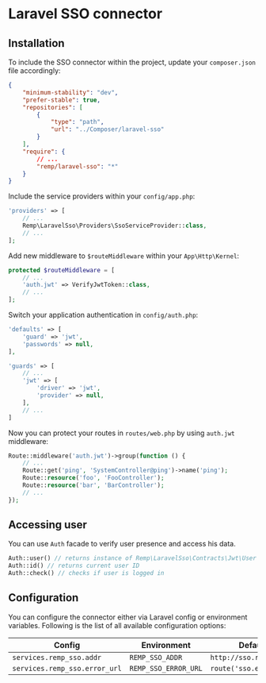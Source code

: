 # Laravel SSO connector

## Installation

To include the SSO connector within the project, update your `composer.json` file accordingly:

```json
{
    "minimum-stability": "dev",
    "prefer-stable": true,
    "repositories": [
        {
            "type": "path",
            "url": "../Composer/laravel-sso"
        }
    ],
    "require": {
        // ... 
        "remp/laravel-sso": "*"
    }
}
```

Include the service providers within your `config/app.php`:

```php
'providers' => [
    // ...
    Remp\LaravelSso\Providers\SsoServiceProvider::class,
    // ...
];
```

Add new middleware to `$routeMiddleware` within your `App\Http\Kernel`:

```php
protected $routeMiddleware = [
    // ...
    'auth.jwt' => VerifyJwtToken::class,
    // ...
];
```

Switch your application authentication in `config/auth.php`:

```php
'defaults' => [
    'guard' => 'jwt',
    'passwords' => null,
],

'guards' => [
    // ...
    'jwt' => [
        'driver' => 'jwt',
        'provider' => null,
    ],
    // ...
]
```

Now you can protect your routes in `routes/web.php` by using `auth.jwt` middleware:

```php
Route::middleware('auth.jwt')->group(function () {
    // ...
    Route::get('ping', 'SystemController@ping')->name('ping');
    Route::resource('foo', 'FooController');
    Route::resource('bar', 'BarController');
    // ...
});
```

## Accessing user

You can use `Auth` facade to verify user presence and access his data.

```php
Auth::user() // returns instance of Remp\LaravelSso\Contracts\Jwt\User
Auth::id() // returns current user ID
Auth::check() // checks if user is logged in
```

## Configuration

You can configure the connector either via Laravel config or environment variables. Following is the list
of all available configuration options:

| Config | Environment | Default
| --- | --- | --- |
| `services.remp_sso.addr` | `REMP_SSO_ADDR` | `http://sso.remp.press` |
| `services.remp_sso.error_url` | `REMP_SSO_ERROR_URL` | `route('sso.error')` |

